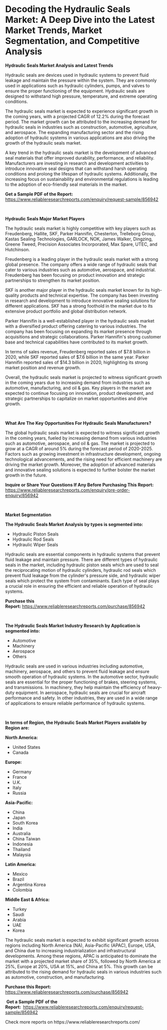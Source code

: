 <p><h1>Decoding the Hydraulic Seals Market: A Deep Dive into the Latest Market Trends, Market Segmentation, and Competitive Analysis</h1></p><p><strong>Hydraulic Seals Market Analysis and Latest Trends</strong></p>
<p><p>Hydraulic seals are devices used in hydraulic systems to prevent fluid leakage and maintain the pressure within the system. They are commonly used in applications such as hydraulic cylinders, pumps, and valves to ensure the proper functioning of the equipment. Hydraulic seals are designed to withstand high pressure, temperature, and extreme operating conditions.</p><p>The hydraulic seals market is expected to experience significant growth in the coming years, with a projected CAGR of 12.2% during the forecast period. The market growth can be attributed to the increasing demand for hydraulic seals in industries such as construction, automotive, agriculture, and aerospace. The expanding manufacturing sector and the rising adoption of hydraulic systems in various applications are also driving the growth of the hydraulic seals market.</p><p>A key trend in the hydraulic seals market is the development of advanced seal materials that offer improved durability, performance, and reliability. Manufacturers are investing in research and development activities to introduce innovative seal designs that can withstand harsh operating conditions and prolong the lifespan of hydraulic systems. Additionally, the increasing focus on sustainability and environmental regulations is leading to the adoption of eco-friendly seal materials in the market.</p></p>
<p><strong>Get a Sample PDF of the Report:&nbsp;</strong> <a href="https://www.reliableresearchreports.com/enquiry/request-sample/856942">https://www.reliableresearchreports.com/enquiry/request-sample/856942</a></p>
<p>&nbsp;</p>
<p><strong>Hydraulic Seals Major Market Players</strong></p>
<p><p>The hydraulic seals market is highly competitive with key players such as Freudenberg, Hallite, SKF, Parker Hannifin, Chesterton, Trelleborg Group, Kastas Sealing Technologies, GARLOCK, NOK, James Walker, Dingzing, Greene Tweed, Precision Associates Incorporated, Max Spare, UTEC, and Hutchinson.</p><p>Freudenberg is a leading player in the hydraulic seals market with a strong global presence. The company offers a wide range of hydraulic seals that cater to various industries such as automotive, aerospace, and industrial. Freudenberg has been focusing on product innovation and strategic partnerships to strengthen its market position.</p><p>SKF is another major player in the hydraulic seals market known for its high-quality products and technical expertise. The company has been investing in research and development to introduce innovative sealing solutions for different applications. SKF has a strong foothold in the market due to its extensive product portfolio and global distribution network.</p><p>Parker Hannifin is a well-established player in the hydraulic seals market with a diversified product offering catering to various industries. The company has been focusing on expanding its market presence through acquisitions and strategic collaborations. Parker Hannifin's strong customer base and technical capabilities have contributed to its market growth.</p><p>In terms of sales revenue, Freudenberg reported sales of $7.8 billion in 2020, while SKF reported sales of $7.6 billion in the same year. Parker Hannifin reported sales of $14.3 billion in 2020, highlighting its strong market position and revenue growth.</p><p>Overall, the hydraulic seals market is projected to witness significant growth in the coming years due to increasing demand from industries such as automotive, manufacturing, and oil & gas. Key players in the market are expected to continue focusing on innovation, product development, and strategic partnerships to capitalize on market opportunities and drive growth.</p></p>
<p>&nbsp;</p>
<p><strong>What Are The Key Opportunities For Hydraulic Seals Manufacturers?</strong></p>
<p><p>The global hydraulic seals market is expected to witness significant growth in the coming years, fueled by increasing demand from various industries such as automotive, aerospace, and oil & gas. The market is projected to grow at a CAGR of around 5% during the forecast period of 2020-2025. Factors such as growing investment in infrastructure development, ongoing technological advancements, and the rising need for efficient machinery are driving the market growth. Moreover, the adoption of advanced materials and innovative sealing solutions is expected to further bolster the market growth in the future.</p></p>
<p><strong>Inquire or Share Your Questions If Any Before Purchasing This Report:</strong> <a href="https://www.reliableresearchreports.com/enquiry/pre-order-enquiry/856942">https://www.reliableresearchreports.com/enquiry/pre-order-enquiry/856942</a></p>
<p>&nbsp;</p>
<p><strong>Market Segmentation</strong></p>
<p><strong>The Hydraulic Seals Market Analysis by types is segmented into:</strong></p>
<p><ul><li>Hydraulic Piston Seals</li><li>Hydraulic Rod Seals</li><li>Hydraulic Wiper Seals</li></ul></p>
<p><p>Hydraulic seals are essential components in hydraulic systems that prevent fluid leakage and maintain pressure. There are different types of hydraulic seals in the market, including hydraulic piston seals which are used to seal the reciprocating motion of hydraulic cylinders, hydraulic rod seals which prevent fluid leakage from the cylinder's pressure side, and hydraulic wiper seals which protect the system from contaminants. Each type of seal plays a crucial role in ensuring the efficient and reliable operation of hydraulic systems.</p></p>
<p><strong>Purchase this Report:&nbsp;</strong><a href="https://www.reliableresearchreports.com/purchase/856942">https://www.reliableresearchreports.com/purchase/856942</a></p>
<p>&nbsp;</p>
<p><strong>The Hydraulic Seals Market Industry Research by Application is segmented into:</strong></p>
<p><ul><li>Automotive</li><li>Machinery</li><li>Aerospace</li><li>Others</li></ul></p>
<p><p>Hydraulic seals are used in various industries including automotive, machinery, aerospace, and others to prevent fluid leakage and ensure smooth operation of hydraulic systems. In the automotive sector, hydraulic seals are essential for the proper functioning of brakes, steering systems, and transmissions. In machinery, they help maintain the efficiency of heavy-duty equipment. In aerospace, hydraulic seals are crucial for aircraft performance and safety. In other industries, they are used in a wide range of applications to ensure reliable performance of hydraulic systems.</p></p>
<p>&nbsp;</p>
<p><strong>In terms of Region, the Hydraulic Seals Market Players available by Region are:</strong></p>
<p>
    <p> <strong> North America: </strong>
        <ul>
            <li>United States</li>
            <li>Canada</li>
        </ul>
        </p> 
    <p> <strong> Europe: </strong>
        <ul>
            <li>Germany</li>
            <li>France</li>
            <li>U.K.</li>
            <li>Italy</li>
            <li>Russia</li>
        </ul>
        </p> 
    <p> <strong> Asia-Pacific: </strong>
        <ul>
            <li>China</li>
            <li>Japan</li>
            <li>South Korea</li>
            <li>India</li>
            <li>Australia</li>
            <li>China Taiwan</li>
            <li>Indonesia</li>
            <li>Thailand</li>
            <li>Malaysia</li>
        </ul>
        </p> 
    <p> <strong> Latin America: </strong>
        <ul>
            <li>Mexico</li>
            <li>Brazil</li>
            <li>Argentina Korea</li>
            <li>Colombia</li>
        </ul>
        </p> 
    <p> <strong> Middle East & Africa: </strong>
        <ul>
            <li>Turkey</li>
            <li>Saudi</li>
            <li>Arabia</li>
            <li>UAE</li>
            <li>Korea</li>
        </ul>
    </p>
    </p>
<p><p>The hydraulic seals market is expected to exhibit significant growth across regions including North America (NA), Asia-Pacific (APAC), Europe, USA, and China due to increasing industrialization and infrastructural developments. Among these regions, APAC is anticipated to dominate the market with a projected market share of 35%, followed by North America at 25%, Europe at 20%, USA at 15%, and China at 5%. This growth can be attributed to the rising demand for hydraulic seals in various industries such as automotive, construction, and manufacturing.</p></p>
<p><strong>Purchase this Report: </strong><a href="https://www.reliableresearchreports.com/purchase/856942">https://www.reliableresearchreports.com/purchase/856942</a></p>
<p>&nbsp;<strong>Get a Sample PDF of the Report:&nbsp;&nbsp;</strong><a href="https://www.reliableresearchreports.com/enquiry/request-sample/856942">https://www.reliableresearchreports.com/enquiry/request-sample/856942</a></p>
<p><strong></strong></p>
<p>Check more reports on https://www.reliableresearchreports.com/</p>
